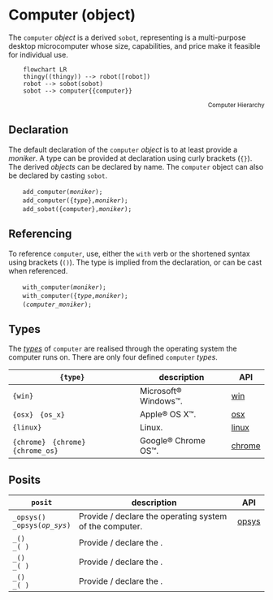 # Computer (object)
The `computer` *object* is a derived `sobot`, representing is a multi-purpose desktop microcomputer whose size, capabilities, and price make it feasible for individual use.

```mermaid
    flowchart LR
    thingy((thingy)) --> robot([robot])
    robot --> sobot(sobot)
    sobot --> computer{{computer}}
```
<div style="text-align: right"><sub>Computer Hierarchy</sub></div>

<a name="declaration"></a>
## Declaration
The default declaration of the `computer` *object* is to at least provide a *moniker*. A type can be provided at declaration using curly brackets (`{}`). The derived *objects* can be declared by name. The `computer` object can also be declared by casting `sobot`.

&nbsp;&nbsp;&nbsp;&nbsp;&nbsp;&nbsp; `add_computer(`*`moniker`*`);`<br>
&nbsp;&nbsp;&nbsp;&nbsp;&nbsp;&nbsp; `add_computer({`*`type`*`},`*`moniker`*`);`<br>
&nbsp;&nbsp;&nbsp;&nbsp;&nbsp;&nbsp; `add_sobot({computer},`*`moniker`*`);`

<a name="referencing"></a>
## Referencing
To reference `computer`, use, either the `with` verb or the shortened syntax using brackets (`()`).  The type is implied from the declaration, or can be cast when referenced.

&nbsp;&nbsp;&nbsp;&nbsp;&nbsp;&nbsp; `with_computer(`*`moniker`*`);`<br>
&nbsp;&nbsp;&nbsp;&nbsp;&nbsp;&nbsp; `with_computer({`*`type`*`,`*`moniker`*`);`<br>
&nbsp;&nbsp;&nbsp;&nbsp;&nbsp;&nbsp; `(`*`computer_moniker`*`);`

<a name="types"></a>
## Types
The [*types*](../../metaphysic/prop/type.md#computer) of `computer` are realised through the operating system the computer runs on. There are only four defined `computer` *types*.

| `{type}` | description | API |
| --- | --- | --- |
| <a name="win"></a>  `{win}` | Microsoft&reg; Windows&#8482;. | [win](#type) |
| <a name="android"></a> `{osx}` &nbsp; `{os_x}` | Apple&reg; OS X&#8482;. | [osx](#type) |
| <a name="linux"></a> `{linux}` | Linux.  | [linux](#type) |
| <a name=""></a> `{chrome}` &nbsp; `{chrome}` &nbsp; `{chrome_os}` | Google&reg; Chrome OS&#8482;. | [chrome](#type) |


## Posits

| `posit` | description | API |
| --- | --- | ---- |
| <a name="_opsys"></a> `_opsys()`<br>`_opsys(`*`op_sys`*`)` | Provide / declare the operating system of the computer. | [opsys](../prop/opsys.md#computer) |
| <a name=""></a> `_()`<br>`_(`*` `*`)` | Provide / declare the . | [](../prop/.md#computer) |
| <a name=""></a> `_()`<br>`_(`*` `*`)` | Provide / declare the . | [](../prop/.md#computer) |
| <a name=""></a> `_()`<br>`_(`*` `*`)` | Provide / declare the . | [](../prop/.md#computer) |